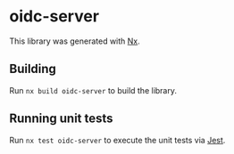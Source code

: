 # oidc-server

This library was generated with [Nx](https://nx.dev).

## Building

Run `nx build oidc-server` to build the library.

## Running unit tests

Run `nx test oidc-server` to execute the unit tests via [Jest](https://jestjs.io).

